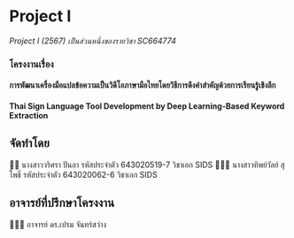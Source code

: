 # Project I 
*Project I (2567) เป็นส่วนหนึ่งของรายวิชา SC664774*

### โครงงานเรื่อง
#### การพัฒนาเครื่องมือแปลข้อความเป็นวิดีโอภาษามือไทยโดยวิธีการดึงคำสำคัญด้วยการเรียนรู้เชิงลึก

#### Thai Sign Language Tool Development by Deep Learning-Based Keyword Extraction

## จัดทำโดย
 👩🏻 นางสาววริศรา ปันลา	  รหัสประจำตัว 643020519-7 วิชาเอก SIDS
 👩🏻‍🦰 นางสาวทิพย์วัลย์ สุโพธิ์  รหัสประจำตัว 643020062-6 วิชาเอก SIDS

## อาจารย์ที่ปรึกษาโครงงาน 
👨🏻‍🏫 อาจารย์ ดร.เปรม จันทร์สว่าง

